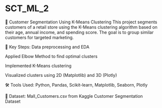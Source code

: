 # SCT_ML_2
🧠 Customer Segmentation Using K-Means Clustering
This project segments customers of a retail store using the K-Means clustering algorithm based on their age, annual income, and spending score. The goal is to group similar customers for targeted marketing.

📌 Key Steps:
Data preprocessing and EDA

Applied Elbow Method to find optimal clusters

Implemented K-Means clustering

Visualized clusters using 2D (Matplotlib) and 3D (Plotly)

🛠️ Tools Used:
Python, Pandas, Scikit-learn, Matplotlib, Seaborn, Plotly

📁 Dataset:
Mall_Customers.csv from Kaggle
Customer Segmentation Dataset


